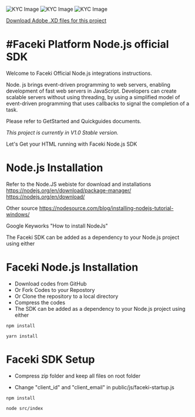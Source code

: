 ![KYC Image](https://faceki.com/test/photo/Screen1.png)
![KYC Image](https://faceki.com/test/photo/Screen2.png)
![KYC Image](https://faceki.com/test/photo/Screen3.png)

[Download Adobe .XD files for this project](https://faceki.com/test/photo/Faceki-kyc.xd)

<h1>#Faceki Platform Node.js official SDK</h1>

Welcome to Faceki Official Node.js integrations instructions.

Node. js brings event-driven programming to web servers, enabling development of fast web servers in JavaScript. Developers can create scalable servers without using threading, by using a simplified model of event-driven programming that uses callbacks to signal the completion of a task.

Please refer to GetStarted and Quickguides documents. 


<i>This project is currently in V1.0 Stable version. </i>

Let's Get your HTML running with Faceki Node.js SDK 

<h1>Node.js Installation</h1>

Refer to the Node.JS webiste for download and installations https://nodejs.org/en/download/package-manager/ 
https://nodejs.org/en/download/ 

Other source https://nodesource.com/blog/installing-nodejs-tutorial-windows/ 

Google Keyworks "How to install NodeJs" 

The Faceki SDK can be added as a dependency to your Node.js project using either

<h1>Faceki Node.js Installation</h1>

* Download codes from GitHub
* Or Fork Codes to your Repostory 
* Or Clone the repository to a local directory
* Compress the codes 
* The SDK can be added as a dependency to your Node.js project using either
```
npm install
```

```
yarn install
```

<h1>Faceki SDK Setup</h1>

* Compress zip folder and keep all files on root folder

* Change "client_id" and "client_email" in public/js/faceki-startup.js

```
npm install
```

```
node src/index
```

